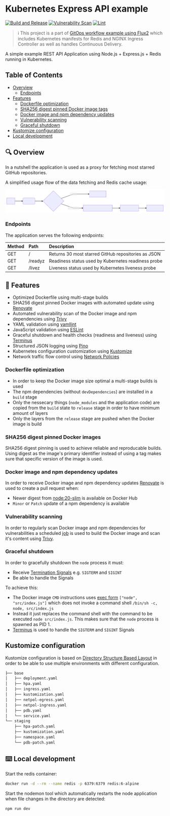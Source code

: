 # Kubernetes Express API example

[![Build and Release](https://github.com/terotuomala/k8s-express-api-example/workflows/build-and-release/badge.svg)](https://github.com/terotuomala/k8s-express-api-example/actions)
[![Vulnerability Scan](https://github.com/terotuomala/k8s-express-api-example/workflows/vulnerability-scan/badge.svg)](https://github.com/terotuomala/k8s-express-api-example/actions)
[![Lint](https://github.com/terotuomala/k8s-express-api-example/workflows/lint/badge.svg)](https://github.com/terotuomala/k8s-express-api-example/actions)

> :information_source: This project is a part of [GitOps workflow example using Flux2](https://github.com/terotuomala/gitops-flux2-example) which includes Kubernetes manifests for Redis and NGINX Ingress Controller as well as handles Continuous Delivery.

A simple example REST API Application using Node.js + Express.js + Redis running in Kubernetes.

<!-- TABLE OF CONTENTS -->
## Table of Contents
* [Overview](#mag-overview)
  * [Endpoints](#endpoints)
* [Features](#rocket-features)
  * [Dockerfile optimization](#dockerfile-optimization)
  * [SHA256 digest pinned Docker image tags](#sha256-digest-pinned-docker-images)
  * [Docker image and npm dependency updates](#docker-image-and-npm-dependency-updates)
  * [Vulnerability scanning](#vulnerability-scanning)
  * [Graceful shutdown](#graceful-shutdown)
* [Kustomize configuration](#kustomize-configuration)
* [Local development](#keyboard-local-development)

<!-- OVERVIEW -->
## :mag: Overview
In a nutshell the application is used as a proxy for fetching most starred GitHub repositories.

A simplified usage flow of the data fetching and Redis cache usage:

![flowchart](./flowchart.svg)

<!-- ENDPOINTS -->
### Endpoints
The application serves the following endpoints:

| Method | Path  | Description |
|:-------|:------|:-------------|
| GET | / | Returns 30 most starred GitHub repositories as JSON |
| GET | /readyz | Readiness status used by Kubernetes readiness probe |
| GET | /livez  | Liveness status used by Kubernetes liveness probe |

<!-- FEATURES -->
## :rocket: Features
- Optimized Dockerfile using multi-stage builds
- SHA256 digest pinned Docker images with automated update using [Renovate](https://docs.renovatebot.com)
- Automated vulnerability scan of the Docker image and npm dependencies using [Trivy](https://github.com/aquasecurity/trivy)
- YAML validation using [yamllint](https://github.com/adrienverge/yamllint)
- JavaScript validation using [ESLint](https://eslint.org)
- Graceful shutdown and health checks (readiness and liveness) using [Terminus](https://github.com/godaddy/terminus)
- Structured JSON logging using [Pino](https://github.com/pinojs/pino)
- Kubernetes configuration customization using [Kustomize](https://github.com/kubernetes-sigs/kustomize)
- Network traffic flow control using [Network Policies](https://kubernetes.io/docs/concepts/services-networking/network-policies/)

### Dockerfile optimization
- In order to keep the Docker image size optimal a multi-stage builds is used
- The npm dependencies (without `devDependencies`) are installed in a `build` stage
- Only the nessecary things (`node_modules` and the application code) are copied from the `build` state to `release` stage in order to have minimum amount of layers
- Only the layers from the `release` stage are pushed when the Docker image is build

### SHA256 digest pinned Docker images
SHA256 digest pinning is used to achieve reliable and reproducable builds. Using digest as the image's primary identifier instead of using a tag makes sure that specific version of the image is used.

### Docker image and npm dependency updates
In order to receive Docker image and npm dependency updates [Renovate](https://docs.renovatebot.com) is used to create a pull request when: 

- Newer digest from [node:20-slim](https://hub.docker.com/_/node?tab=tags&page=1&name=20-slim) is available on Docker Hub 
- `Minor` or `Patch` update of a npm dependency is available 

### Vulnerability scanning
In order to regularly scan Docker image and npm dependencies for vulnerabilities a scheduled [job](https://github.com/terotuomala/k8s-express-api-example/blob/main/.github/workflows/vulnerability-scan.yml) is used to build the Docker image and scan it's content using [Trivy](https://github.com/aquasecurity/trivy).

### Graceful shutdown
In order to gracefully shutdown the `node` process it must: 

- Receive [Termination Signals](https://www.gnu.org/software/libc/manual/html_node/Termination-Signals.html) e.g. `SIGTERM` and `SIGINT`
- Be able to handle the Signals

To achieve this:

- The Docker image `CMD` instructions uses [exec form](https://docs.docker.com/engine/reference/builder/#cmd) `["node", "src/index.js"]` which does not invoke a command shell `/bin/sh -c, node, src/index.js` 
- Instead it just replaces the command shell with the command to be executed `node src/index.js`. This makes sure that the `node` process is spawned as PID 1.
- [Terminus](https://github.com/godaddy/terminus) is used to handle the `SIGTERM` and `SIGINT` Signals

## Kustomize configuration
Kustomize configuration is based on [Directory Structure Based Layout](https://kubectl.docs.kubernetes.io/pages/app_composition_and_deployment/structure_directories.html) in order to be able to use multiple environments with different configuration.

```sh
├── base
│   ├── deployment.yaml
│   ├── hpa.yaml
│   ├── ingress.yaml
│   ├── kustomization.yaml
│   ├── netpol-egress.yaml
│   ├── netpol-ingress.yaml
│   ├── pdb.yaml
│   └── service.yaml
└── staging
    ├── hpa-patch.yaml
    ├── kustomization.yaml
    ├── namespace.yaml
    └── pdb-patch.yaml
```

<!-- LOCAL DEVELOPMENT -->
## :keyboard: Local development
Start the redis container:
```sh
docker run -d --rm --name redis -p 6379:6379 redis:6-alpine
```

Start the nodemon tool which automatically restarts the node application when file changes in the directory are detected:
```sh
npm run dev
```
